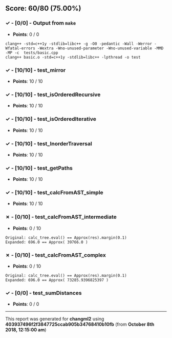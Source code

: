 


## Score: 60/80 (75.00%)


### ✓ - [0/0] - Output from `make`

- **Points**: 0 / 0


```
clang++ -std=c++1y -stdlib=libc++ -g -O0 -pedantic -Wall -Werror -Wfatal-errors -Wextra -Wno-unused-parameter -Wno-unused-variable -MMD -MP -c  tests/basic.cpp
clang++ basic.o -std=c++1y -stdlib=libc++ -lpthread -o test

```


### ✓ - [10/10] - test_mirror

- **Points**: 10 / 10





### ✓ - [10/10] - test_isOrderedRecursive

- **Points**: 10 / 10





### ✓ - [10/10] - test_isOrderedIterative

- **Points**: 10 / 10





### ✓ - [10/10] - test_InorderTraversal

- **Points**: 10 / 10





### ✓ - [10/10] - test_getPaths

- **Points**: 10 / 10





### ✓ - [10/10] - test_calcFromAST_simple

- **Points**: 10 / 10





### ✗ - [0/10] - test_calcFromAST_intermediate

- **Points**: 0 / 10


```
Original: calc_tree.eval() == Approx(res).margin(0.1)
Expanded: 696.0 == Approx( 39766.0 )
```


### ✗ - [0/10] - test_calcFromAST_complex

- **Points**: 0 / 10


```
Original: calc_tree.eval() == Approx(res).margin(0.1)
Expanded: 696.0 == Approx( 73285.9396825397 )
```


### ✓ - [0/0] - test_sumDistances

- **Points**: 0 / 0





---

This report was generated for **changml2** using **403937496f2f3847725ccab905b34768410b10fb** (from **October 8th 2018, 12:15:00 am**)
